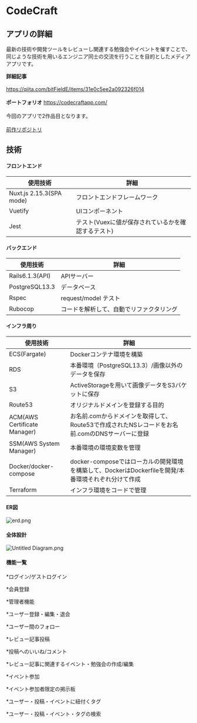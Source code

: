 # CodeCraft
## アプリの詳細
最新の技術や開発ツールをレビューし関連する勉強会やイベントを催すことで、同じような技術を用いるエンジニア同士の交流を行うことを目的としたメディアアプリです。

**詳細記事**
<br>
<br>
https://qiita.com/bitFieldE/items/31e0c5ee2a092326f014
<br>
<br>
**ポートフォリオ**
https://codecraftapp.com/
<br>
<br>
今回のアプリで2作品目となります。
<br>
<br>
[前作リポジトリ](https://github.com/RkAirforce/aic_tech)

## 技術
#### フロントエンド

|使用技術|詳細|
|-|-|
|Nuxt.js 2.15.3(SPA mode)|フロントエンドフレームワーク|
|Vuetify|UIコンポーネント|
|Jest|テスト(Vuexに値が保存されているかを確認するテスト)|

#### バックエンド

|使用技術|詳細|
|-|-|
|Rails6.1.3(API)|APIサーバー|
|PostgreSQL13.3|データベース|
|Rspec|request/model テスト|
|Rubocop|コードを解析して、自動でリファクタリング|


#### インフラ周り

|使用技術|詳細|
|-|-|
|ECS(Fargate)|Dockerコンテナ環境を構築|
|RDS|本番環境（PostgreSQL13.3）/画像以外のデータを保存|
|S3|ActiveStorageを用いて画像データをS3バケットに保存|
|Route53|オリジナルドメインを登録する目的|
|ACM(AWS Certificate Manager)|お名前.comからドメインを取得して、Route53で作成されたNSレコードをお名前.comのDNSサーバーに登録|
|SSM(AWS System Manager)|本番環境の環境変数を管理|
|Docker/docker-compose|docker-composeではローカルの開発環境を構築して、DockerはDockerfileを開発/本番環境それぞれ分けて作成|
|Terraform|インフラ環境をコードで管理|

#### ER図
![erd.png](https://qiita-image-store.s3.ap-northeast-1.amazonaws.com/0/321060/2061b851-441f-24ea-105a-45e8dcd71e0f.png)

#### 全体設計
![Untitled Diagram.png](https://qiita-image-store.s3.ap-northeast-1.amazonaws.com/0/321060/3d25239a-2e25-e2b2-0c81-d70cbd1945bc.png)

#### 機能一覧
*ログイン/ゲストログイン

*会員登録

*管理者機能

*ユーザー登録・編集・退会

*ユーザー間のフォロー

*レビュー記事投稿

*投稿へのいいね/コメント

*レビュー記事に関連するイベント・勉強会の作成/編集

*イベント参加

*イベント参加者限定の掲示板

*ユーザー・投稿・イベントに紐付くタグ

*ユーザー・投稿・イベント・タグの検索